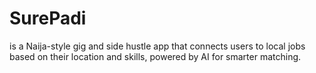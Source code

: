 # SurePadi
 is a Naija-style gig and side hustle app that connects users to local jobs based on their location and skills, powered by AI for smarter matching.
